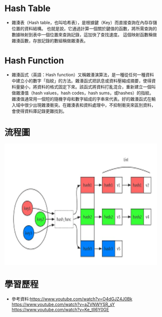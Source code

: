 # Hash Table
* 雜湊表（Hash table，也叫哈希表），是根據鍵（Key）而直接查詢在內存存儲位置的資料結構。 也就是說，它通過計算一個關於鍵值的函數，將所需查詢的數據映射到表中一個位置來查詢記錄，這加快了查找速度。 這個映射函數稱做雜湊函數，存放記錄的數組稱做雜湊表。
# Hash Function
* 雜湊函式（英語：Hash function）又稱雜湊演算法，是一種從任何一種資料中建立小的數字「指紋」的方法。雜湊函式把訊息或資料壓縮成摘要，使得資料量變小，將資料的格式固定下來。該函式將資料打亂混合，重新建立一個叫做雜湊值（hash values，hash codes，hash sums，或hashes）的指紋。雜湊值通常用一個短的隨機字母和數字組成的字串來代表。好的雜湊函式在輸入域中很少出現雜湊衝突。在雜湊表和資料處理中，不抑制衝突來區別資料，會使得資料庫記錄更難找到。

# 流程圖

 <img src='https://github.com/LPT0423/LPT/blob/master/image/Hash%20Table.jpg' height=400 weight =400>
 
 # 學習歷程


* 參考資料:https://www.youtube.com/watch?v=O4dGJZ4J0Bk https://www.youtube.com/watch?v=aZVNWYSR_sY https://www.youtube.com/watch?v=Ke_tII6Y0GE
